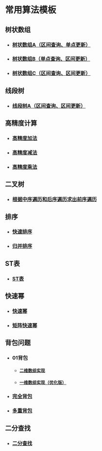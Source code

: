 # 常用算法模板

## 树状数组

* ### [树状数组A（区间查询、单点更新）](<https://github.com/hcmdgh/DataStructure/blob/master/BinaryIndexedTree/binary_indexed_tree_1.h>)

* ### [树状数组B（单点查询、区间更新）](<https://github.com/hcmdgh/DataStructure/blob/master/BinaryIndexedTree/binary_indexed_tree_2.h>)

* ### [树状数组C（区间查询、区间更新）](<https://github.com/hcmdgh/DataStructure/blob/master/BinaryIndexedTree/binary_indexed_tree_3.h>)

## 线段树

* ### [线段树A（区间查询、区间更新）](<https://github.com/hcmdgh/DataStructure/blob/master/SegmentTree/segment_tree.h>)

## 高精度计算

* ### [高精度加法](<https://github.com/hcmdgh/DataStructure/blob/master/HighPrecisionComputation/plus.h>)

* ### [高精度减法](<https://github.com/hcmdgh/DataStructure/blob/master/HighPrecisionComputation/subtract.h>)

* ### [高精度乘法](<https://github.com/hcmdgh/DataStructure/blob/master/HighPrecisionComputation/multiply.h>)

## 二叉树

* ### [根据中序遍历和后序遍历求出前序遍历](<https://github.com/hcmdgh/DataStructure/blob/master/BinaryTree/convert_1.h>)

## 排序

* ### [快速排序](<https://github.com/hcmdgh/DataStructure/blob/master/Sort/quick_sort.h>)

* ### [归并排序](<https://github.com/hcmdgh/DataStructure/blob/master/Sort/merge_sort.h>)

## ST表

* ### [ST表](<https://github.com/hcmdgh/DataStructure/blob/master/ST-table/st_table.h>)

## 快速幂

* ### [快速幂](<https://github.com/hcmdgh/DataStructure/blob/master/QuickPow/quick_pow.h>)

* ### [矩阵快速幂](<https://github.com/hcmdgh/DataStructure/blob/master/QuickPow/matrix_quick_pow.h>)

## 背包问题

* ### 01背包

  * #### [二维数组实现](<https://github.com/hcmdgh/DataStructure/blob/master/KnapsackProblem/knapsack_1.h>)

  * #### [一维数组实现（优化版）](<https://github.com/hcmdgh/DataStructure/blob/master/KnapsackProblem/knapsack_2.h>)

* ### [完全背包](<https://github.com/hcmdgh/DataStructure/blob/master/KnapsackProblem/knapsack_3.h>)

* ### [多重背包](<https://github.com/hcmdgh/DataStructure/blob/master/KnapsackProblem/knapsack_4.h>)

## 二分查找

* ### [二分查找]()